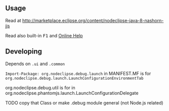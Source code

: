 
## Usage

Read at <http://marketplace.eclipse.org/content/nodeclipse-java-8-nashorn-jjs>

Read also built-in <kbd>F1</kbd>
 and [Online Help](https://github.com/Nodeclipse/nodeclipse-1/tree/master/org.nodeclipse.help/contents#intro)

## Developing

Depends on `.ui` and `.common`

`Import-Package: org.nodeclipse.debug.launch` in MANIFEST.MF is  for `org.nodeclipse.debug.launch.LaunchConfigurationEnvironmentTab`

org.nodeclipse.debug.util is for in org.nodeclipse.phantomjs.launch.LaunchConfigurationDelegate

TODO copy that Class or make .debug module general (not Node.js related)
